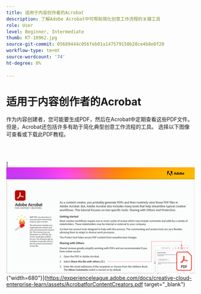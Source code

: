 ```yaml
---
title: 适用于内容创作者的Acrobat
description: 了解Adobe Acrobat中可帮助简化创意工作流程的关键工具
role: User
level: Beginner, Intermediate
thumb: KT-10962.jpg
source-git-commit: 05689444c056feb01a147579150b20ce4b8e0f20
workflow-type: tm+mt
source-wordcount: '74'
ht-degree: 0%

---
```


# 适用于内容创作者的Acrobat

作为内容创建者，您可能要生成PDF，然后在Acrobat中定期查看这些PDF文件。 但是，Acrobat还包括许多有助于简化典型创意工作流程的工具。 选择以下图像可查看或下载此PDF教程。

<br> 

[![教程的第一页图像](assets/Acrobatforcontentcreators.png){&quot;width=680&quot;}](https://experienceleague.adobe.com/docs/creative-cloud-enterprise-learn/assets/AcrobatforContentCreators.pdf target=&quot;_blank&quot;)